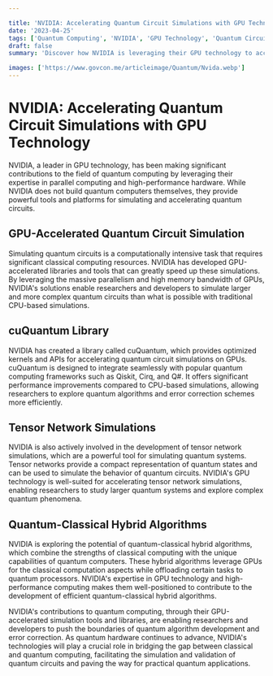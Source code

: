 ```yaml
---

title: 'NVIDIA: Accelerating Quantum Circuit Simulations with GPU Technology'
date: '2023-04-25'
tags: ['Quantum Computing', 'NVIDIA', 'GPU Technology', 'Quantum Circuit Simulation', 'cuQuantum']
draft: false
summary: 'Discover how NVIDIA is leveraging their GPU technology to accelerate quantum circuit simulations and advance the field of quantum computing.'

images: ['https://www.govcon.me/articleimage/Quantum/Nvida.webp']
---
```


# NVIDIA: Accelerating Quantum Circuit Simulations with GPU Technology

NVIDIA, a leader in GPU technology, has been making significant contributions to the field of quantum computing by leveraging their expertise in parallel computing and high-performance hardware. While NVIDIA does not build quantum computers themselves, they provide powerful tools and platforms for simulating and accelerating quantum circuits.

## GPU-Accelerated Quantum Circuit Simulation

Simulating quantum circuits is a computationally intensive task that requires significant classical computing resources. NVIDIA has developed GPU-accelerated libraries and tools that can greatly speed up these simulations. By leveraging the massive parallelism and high memory bandwidth of GPUs, NVIDIA's solutions enable researchers and developers to simulate larger and more complex quantum circuits than what is possible with traditional CPU-based simulations.

## cuQuantum Library

NVIDIA has created a library called cuQuantum, which provides optimized kernels and APIs for accelerating quantum circuit simulations on GPUs. cuQuantum is designed to integrate seamlessly with popular quantum computing frameworks such as Qiskit, Cirq, and Q#.     It offers significant performance improvements compared to CPU-based simulations, allowing researchers to explore quantum algorithms and error correction schemes more efficiently.

## Tensor Network Simulations

NVIDIA is also actively involved in the development of tensor network simulations, which are a powerful tool for simulating quantum systems. Tensor networks provide a compact representation of quantum states and can be used to simulate the behavior of quantum circuits. NVIDIA's GPU technology is well-suited for accelerating tensor network simulations, enabling researchers to study larger quantum systems and explore complex quantum phenomena.

## Quantum-Classical Hybrid Algorithms

NVIDIA is exploring the potential of quantum-classical hybrid algorithms, which combine the strengths of classical computing with the unique capabilities of quantum computers. These hybrid algorithms leverage GPUs for the classical computation aspects while offloading certain tasks to quantum processors. NVIDIA's expertise in GPU technology and high-performance computing makes them well-positioned to contribute to the development of efficient quantum-classical hybrid algorithms.

NVIDIA's contributions to quantum computing, through their GPU-accelerated simulation tools and libraries, are enabling researchers and developers to push the boundaries of quantum algorithm development and error correction. As quantum hardware continues to advance, NVIDIA's technologies will play a crucial role in bridging the gap between classical and quantum computing, facilitating the simulation and validation of quantum circuits and paving the way for practical quantum applications.
